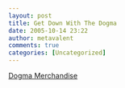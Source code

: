 ```yaml
---
layout: post
title: Get Down With The Dogma
date: 2005-10-14 23:22
author: metavalent
comments: true
categories: [Uncategorized]
---
```

<a href="http://jayandsilentbob.com/dogmer.html">Dogma Merchandise</a>

